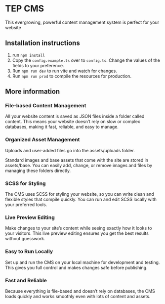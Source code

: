 # TEP CMS
This evergrowing, powerful content management system is perfect for your website

## Installation instructions

1. run `npm install`
2. Copy the `config.example.ts` over to `config.ts`. Change the values of the fields to your preference.
2. Run `npm run dev` to run vite and watch for changes. 
3. Run `npm run prod` to compile the resources for production.



## More information

### File-based Content Management
All your website content is saved as JSON files inside a folder called content. This means your website doesn’t rely on slow or complex databases, making it fast, reliable, and easy to manage.

### Organized Asset Management
Uploads and user-added files go into the assets/uploads folder.

Standard images and base assets that come with the site are stored in assets/base.
You can easily add, change, or remove images and files by managing these folders directly.

### SCSS for Styling
The CMS uses SCSS for styling your website, so you can write clean and flexible styles that compile quickly. You can run and edit SCSS locally with your preferred tools.

### Live Preview Editing
Make changes to your site’s content while seeing exactly how it looks to your visitors. This live preview editing ensures you get the best results without guesswork.

### Easy to Run Locally
Set up and run the CMS on your local machine for development and testing. This gives you full control and makes changes safe before publishing.

### Fast and Reliable
Because everything is file-based and doesn’t rely on databases, the CMS loads quickly and works smoothly even with lots of content and assets.


